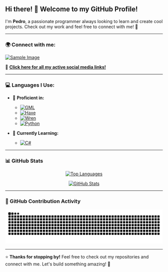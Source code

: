 ## Hi there! 👋 Welcome to my GitHub Profile!

I'm **Pedro**, a passionate programmer always looking to learn and create cool projects. Check out my work and feel free to connect with me! 🚀

---

### 🌍 Connect with me:
[<img src="https://linktr.ee/og/image/pedrocuca09.jpg" alt="Sample Image" width="300" height="157">](https://linktr.ee/pedrocuca09)

🔗 [**Click here for all my active social media links!**](https://linktr.ee/pedrocuca09)

---

### 💻 Languages I Use:

- 🧠 **Proficient in:**
  - [![GML](https://img.shields.io/badge/GML-GameMaker-blue)](https://gamemaker.io/)
  - [![Haxe](https://img.shields.io/badge/Haxe-Open%20Source-orange)](https://github.com/HaxeFoundation/haxe/)
  - [![Wren](https://img.shields.io/badge/Wren-Lightweight-brightgreen)](https://wren.io/)
  - [![Python](https://img.shields.io/badge/Python-Powerful-yellow)](https://www.python.org/)

- 🌱 **Currently Learning:**
  - [![C#](https://img.shields.io/badge/C%23-DotNet-purple)](https://dotnet.microsoft.com/languages/csharp)

---

### 📊 GitHub Stats

<p align="center">
  <a href="https://github.com/pedrocuca09">
    <img src="https://readme-stars-fork.vercel.app/api/top-langs/?username=pedrocuca09&private=true&show_icons=true&layout=compact" alt="Top Languages" />
  </a>
</p>

<p align="center">
  <a href="https://github.com/pedrocuca09">
    <img src="https://readme-stars-fork.vercel.app/api?username=pedrocuca09&private=true&show_icons=true&theme=radical" alt="GitHub Stats" />
  </a>
</p>

---

### 🐍 GitHub Contribution Activity

<picture>
  <source media="(prefers-color-scheme: dark)" srcset="https://raw.githubusercontent.com/pedrocuca09/pedrocuca09/output/github-contribution-grid-snake-dark.svg">
  <source media="(prefers-color-scheme: light)" srcset="https://raw.githubusercontent.com/pedrocuca09/pedrocuca09/output/github-contribution-grid-snake.svg">
  <img alt="GitHub Contribution Grid Snake Animation" src="https://raw.githubusercontent.com/pedrocuca09/pedrocuca09/output/github-contribution-grid-snake.svg">
</picture>

---

⭐ **Thanks for stopping by!** Feel free to check out my repositories and connect with me. Let's build something amazing! 🚀
